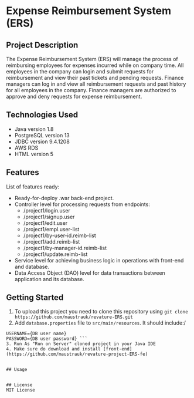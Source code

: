 # Expense Reimbursement System (ERS) 

## Project Description
The Expense Reimbursement System (ERS) will manage the process of reimbursing employees for expenses incurred while on company time. All employees in the company can login and submit requests for reimbursement and view their past tickets and pending requests. Finance managers can log in and view all reimbursement requests and past history for all employees in the company. Finance managers are authorized to approve and deny requests for expense reimbursement.

## Technologies Used
* Java version 1.8
* PostgreSQL version 13
* JDBC version 9.4.1208
* AWS RDS
* HTML version 5

## Features
List of features ready:
* Ready-for-deploy .war back-end project.
* Controller level for processing requests from endpoints: 
  * /project1/login.user
  * /project1/signup.user
  * /project1/edit.user
  * /project1/empl.user-list
  * /project1/by-user-id.reimb-list
  * /project1/add.reimb-list
  * /project1/by-manager-id.reimb-list
  * /project1/update.reimb-list
* Service level for achieving business logic in operations with front-end and database.
* Data Access Object (DAO) level for data transactions between application and its database.

## Getting Started
1. To upload this project you need to clone this repository using `git clone https://github.com/maustrauk/revature-ERS.git`
2. Add `database.properties` file to `src/main/resources`. It should include:/
``` URL=jdbc:postgresql://{your DB URL}:{DB port}/{DB name}
USERNAME={DB user name}
PASSWORD={DB user password} ```
3. Run As "Run on Server" cloned project in your Java IDE
4. Make sure do download and install [front-end](https://github.com/maustrauk/revature-project-ERS-fe)


## Usage


## License
MIT License


